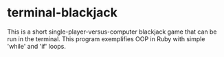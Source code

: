 # terminal-blackjack

This is a short single-player-versus-computer blackjack game that can be run in the terminal. This program exemplifies OOP in Ruby with simple 'while' and 'if' loops. 

